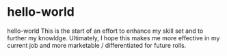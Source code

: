 # hello-world
hello-world
This is the start of an effort to enhance my skill set and to further my knowldge. Ultimately, I hope this makes me more effective in my current job and more marketable / differentiated for future rolls.
